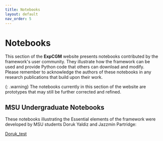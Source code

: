 ```yaml
---
title: Notebooks
layout: default
nav_order: 5
---
```


# Notebooks

This section of the **ExpCGM** website presents notebooks contributed by the framework's user community. They illustrate how the framework can be used and provide Python code that others can download and modify. Please remember to acknowledge the authors of these notebooks in any research publications that build upon their work.

{: .warning}
The notebooks currently in this section of the website are prototypes that may still be further corrected and refined.

## MSU Undergraduate Notebooks

These notebooks illustrating the Essential elements of the framework were developed by MSU students Doruk Yaldiz and Jazzmin Partridge:

[Doruk_test](https://github.com/gmvoit/ExpCGM/edit/main/notebooks/Doruk_test.md) 
